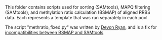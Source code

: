 This folder contains scripts used for sorting (SAMtools), MAPQ filtering (SAMtools), and methylation ratio calculation (BSMAP) of aligned RRBS data. Each represents a template that was run separately in each pool.

The script "methratio_fixed.py" was written by [Devon Ryan](https://github.com/dpryan79), and is a fix for [incompatibilities between BSMAP and SAMtools](https://www.biostars.org/p/112049/).
